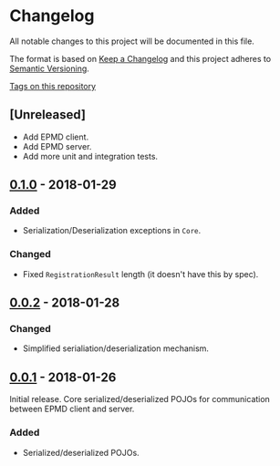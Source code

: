 # Changelog

All notable changes to this project will be documented in this file.

The format is based on [Keep a Changelog](http://keepachangelog.com/en/1.0.0/)
and this project adheres to [Semantic Versioning](http://semver.org/spec/v2.0.0.html).

[Tags on this repository](https://github.com/appulse-projects/epmd-java/tags)

## [Unreleased]

- Add EPMD client.
- Add EPMD server.
- Add more unit and integration tests.

## [0.1.0](https://github.com/appulse-projects/epmd-java/releases/tag/0.1.0) - 2018-01-29

### Added

- Serialization/Deserialization exceptions in `Core`.

### Changed

- Fixed `RegistrationResult` length (it doesn't have this by spec).

## [0.0.2](https://github.com/appulse-projects/epmd-java/releases/tag/0.0.2) - 2018-01-28

### Changed

- Simplified serialiation/deserialization mechanism.

## [0.0.1](https://github.com/appulse-projects/epmd-java/releases/tag/0.0.1) - 2018-01-26

Initial release. Core serialized/deserialized POJOs for communication between EPMD client and server.

### Added

- Serialized/deserialized POJOs.
